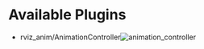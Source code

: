 # Available Plugins

- rviz_anim/AnimationController![animation_controller](https://user-images.githubusercontent.com/4010770/206036475-d0449478-d60e-4235-a67b-69a90317ed88.png)
